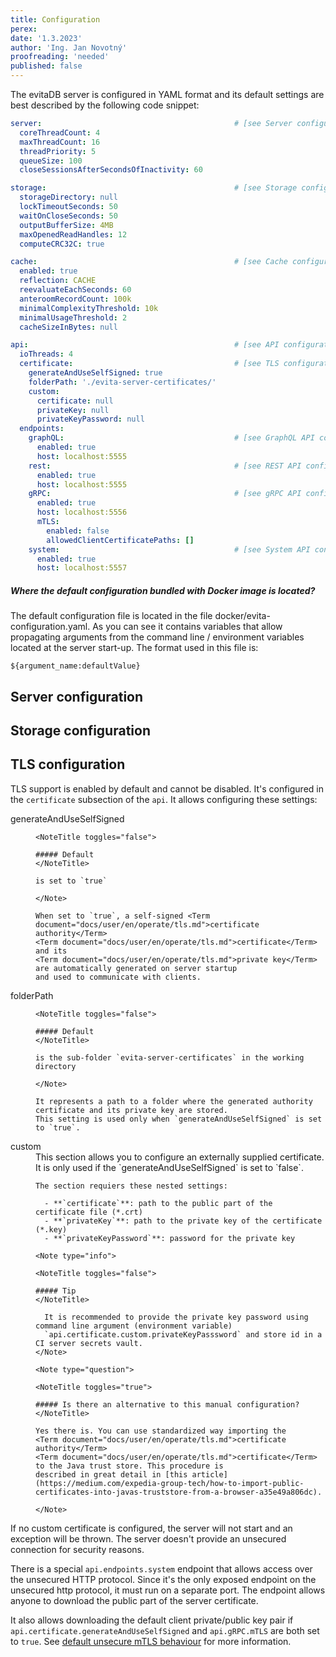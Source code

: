 ```yaml
---
title: Configuration
perex:
date: '1.3.2023'
author: 'Ing. Jan Novotný'
proofreading: 'needed'
published: false
---
```


The evitaDB server is configured in YAML format and its default settings are best described by the following code
snippet:

```yaml
server:                                           # [see Server configuration](#server-configuration)
  coreThreadCount: 4
  maxThreadCount: 16
  threadPriority: 5
  queueSize: 100
  closeSessionsAfterSecondsOfInactivity: 60

storage:                                          # [see Storage configuration](#storage-configuration)
  storageDirectory: null
  lockTimeoutSeconds: 50
  waitOnCloseSeconds: 50
  outputBufferSize: 4MB
  maxOpenedReadHandles: 12
  computeCRC32C: true

cache:                                            # [see Cache configuration](#cache-configuration)
  enabled: true
  reflection: CACHE
  reevaluateEachSeconds: 60
  anteroomRecordCount: 100k
  minimalComplexityThreshold: 10k
  minimalUsageThreshold: 2
  cacheSizeInBytes: null

api:                                              # [see API configuration](#api-configuration)
  ioThreads: 4
  certificate:                                    # [see TLS configuration](#tls-configuration) 
    generateAndUseSelfSigned: true
    folderPath: './evita-server-certificates/'
    custom:
      certificate: null
      privateKey: null
      privateKeyPassword: null
  endpoints:                                      
    graphQL:                                      # [see GraphQL API configuration](#graphql-api-configuration)
      enabled: true
      host: localhost:5555
    rest:                                         # [see REST API configuration](#rest-api-configuration)
      enabled: true
      host: localhost:5555
    gRPC:                                         # [see gRPC API configuration](#grpc-api-configuration)
      enabled: true
      host: localhost:5556
      mTLS:
        enabled: false
        allowedClientCertificatePaths: []
    system:                                       # [see System API configuration](#system-api-configuration)
      enabled: true
      host: localhost:5557
```

<Note type="info">

<NoteTitle toggles="true">

##### Where the default configuration bundled with Docker image is located?
</NoteTitle>

The default configuration file is located in the file <SourceClass>docker/evita-configuration.yaml</SourceClass>.
As you can see it contains variables that allow propagating arguments from the command line / environment variables
located at the server start-up. The format used in this file is:

```
${argument_name:defaultValue}
```
</Note>

## Server configuration

## Storage configuration

## TLS configuration

TLS support is enabled by default and cannot be disabled. It's configured in the `certificate` subsection of the `api`.
It allows configuring these settings:



<Dl>
  <Dt>generateAndUseSelfSigned</Dt>
  <Dd>
    <Note type="info">

    <NoteTitle toggles="false">
    
    ##### Default
    </NoteTitle>

    is set to `true`

    </Note>

    When set to `true`, a self-signed <Term document="docs/user/en/operate/tls.md">certificate authority</Term> 
    <Term document="docs/user/en/operate/tls.md">certificate</Term> and its 
    <Term document="docs/user/en/operate/tls.md">private key</Term> are automatically generated on server startup 
    and used to communicate with clients.
  </Dd>
  <Dt>folderPath</Dt>
  <Dd>
    <Note type="info">

    <NoteTitle toggles="false">
    
    ##### Default
    </NoteTitle>

    is the sub-folder `evita-server-certificates` in the working directory

    </Note>

    It represents a path to a folder where the generated authority certificate and its private key are stored.
    This setting is used only when `generateAndUseSelfSigned` is set to `true`.
  </Dd>
  <Dt>custom</Dt>
  <Dd>
    This section allows you to configure an externally supplied <Term document="docs/user/en/operate/tls.md">certificate</Term>. 
    It is only used if the `generateAndUseSelfSigned` is set to `false`.

    The section requiers these nested settings: 

      - **`certificate`**: path to the public part of the certificate file (*.crt)
      - **`privateKey`**: path to the private key of the certificate (*.key)
      - **`privateKeyPassword`**: password for the private key

    <Note type="info">

    <NoteTitle toggles="false">
        
    ##### Tip
    </NoteTitle>

      It is recommended to provide the private key password using command line argument (environment variable) 
      `api.certificate.custom.privateKeyPasssword` and store id in a CI server secrets vault.
    </Note>

    <Note type="question">

    <NoteTitle toggles="true">
    
    ##### Is there an alternative to this manual configuration?
    </NoteTitle>

    Yes there is. You can use standardized way importing the 
    <Term document="docs/user/en/operate/tls.md">certificate authority</Term> 
    <Term document="docs/user/en/operate/tls.md">certificate</Term> to the Java trust store. This procedure is
    described in great detail in [this article](https://medium.com/expedia-group-tech/how-to-import-public-certificates-into-javas-truststore-from-a-browser-a35e49a806dc).

    </Note>
  </Dd>
</Dl>

If no custom certificate is configured, the server will not start and an exception will be thrown. The server doesn't
provide an unsecured connection for security reasons.

There is a special `api.endpoints.system` endpoint that allows access over the unsecured HTTP protocol. Since it's the
only exposed endpoint on the unsecured http protocol, it must run on a separate port. The endpoint allows anyone to
download the public part of the server certificate.

It also allows downloading the default client private/public key pair if `api.certificate.generateAndUseSelfSigned` and 
`api.gRPC.mTLS` are both set to `true`. See [default unsecure mTLS behaviour](#default-mtls-behaviour--not-secure-) for 
more information.